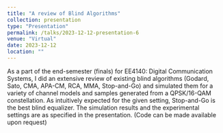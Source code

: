 ```yaml
---
title: "A review of Blind Algorithms"
collection: presentation
type: "Presentation"
permalink: /talks/2023-12-12-presentation-6
venue: "Virtual"
date: 2023-12-12
location: ""
---
```


As a part of the end-semester (finals) for EE4140: Digital Communication Systems, I did an extensive review of existing 
blind algorithms (Godard, Sato, CMA, APA-CM, RCA, MMA, Stop-and-Go) and simulated them for a variety of channel models and samples generated from a QPSK/16-QAM constellation. 
As intuitively expected for the given setting, Stop-and-Go is the best blind equalizer. The simulation results and the experimental settings are as specified in the presentation. (Code can be made available upon request)
